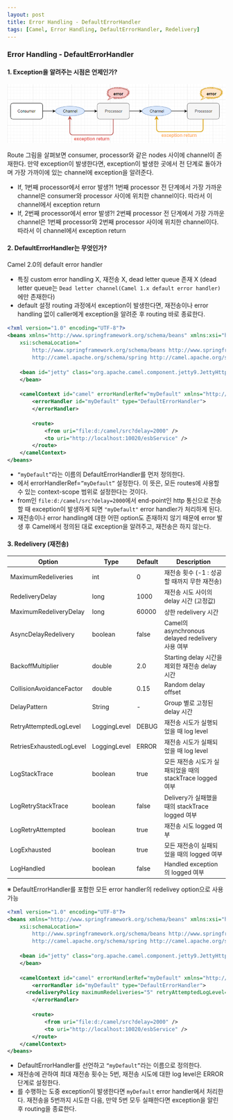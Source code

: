 ```yaml
---
layout: post
title: Error Handling - DefaultErrorHandler
tags: [Camel, Error Handling, DefaultErrorHandler, Redelivery]
---
```


### Error Handling - DefaultErrorHandler
#### 1. Exception을 알려주는 시점은 언제인가?

![exception_caller](/images/camel-error-handling/exception_caller.png)

Route 그림을 살펴보면 consumer, processor와 같은 nodes 사이에 channel이 존재한다.
만약 exception이 발생한다면, exception이 발생한 곳에서 전 단계로 돌아가며 가장 가까이에 있는 channel에 exception을 알려준다.
- If, 1번째 processor에서 error 발생?!
1번째 processor 전 단계에서 가장 가까운 channel은 consumer와 processor 사이에 위치한 channel이다. 따라서 이 channel에서 exception return
- If, 2번째 processor에서 error 발생?!
2번째 processor 전 단계에서 가장 가까운 channel은 1번째 processor와 2번째 processor 사이에 위치한 channel이다. 따라서 이 channel에서 exception return

#### 2. DefaultErrorHandler는 무엇인가?
Camel 2.0의 default error handler
* 특징
custom error handling X, 재전송 X, dead letter queue 존재 X
(dead letter queue는 ```Dead letter channel(Camel 1.x default error handler)```에만 존재한다)
* default 설정
routing 과정에서 exception이 발생한다면, 재전송이나 error handling 없이 caller에게 exception을 알려준 후 routing 바로 종료한다.

```xml
<?xml version="1.0" encoding="UTF-8"?>
<beans xmlns="http://www.springframework.org/schema/beans" xmlns:xsi="http://www.w3.org/2001/XMLSchema-instance"
 	xsi:schemaLocation="
        http://www.springframework.org/schema/beans http://www.springframework.org/schema/beans/spring-beans-2.5.xsd
        http://camel.apache.org/schema/spring http://camel.apache.org/schema/spring/camel-spring.xsd">

	<bean id="jetty" class="org.apache.camel.component.jetty9.JettyHttpComponent9">
	</bean>

 	<camelContext id="camel" errorHandlerRef="myDefault" xmlns="http://camel.apache.org/schema/spring"> 	
 	 	<errorHandler id="myDefault" type="DefaultErrorHandler">
 		</errorHandler>

		<route>
			<from uri="file:d:/camel/src?delay=2000" />
			<to uri="http://localhost:10020/esbService" />
		</route>
	</camelContext>
</beans>
```

* ```“myDefault”```라는 이름의 DefaultErrorHandler를 먼저 정의한다.
* <camelContext>에서 errorHandlerRef=``”myDefault”`` 설정한다. 이 뜻은, 모든 routes에 사용할 수 있는 context-scope 범위로 설정한다는 것이다.
* from인 ```file:d:/camel/src?delay=2000```에서 end-point인 http 통신으로 전송할 때 exception이 발생하게 되면 ```"myDefault"``` error handler가 처리하게 된다.
* 재전송이나 error handling에 대한 어떤 option도 존재하지 않기 때문에 error 발생 후 Camel에서 정의된 대로 exception을 알려주고, 재전송은 하지 않는다.
	
#### 3. Redelivery (재전송)
Option | Type | Default | Description
---- | ---- | ---- | ----
MaximumRedeliveries | int | 0 | 재전송 횟수 (-1 : 성공할 때까지 무한 재전송)
RedeliveryDelay | long | 1000 | 재전송 시도 사이의 delay 시간 (고정값)
MaximumRedeliveryDelay | long | 60000 | 상한 redelivery 시간
AsyncDelayRedelivery | boolean | false | Camel의 asynchronous delayed redelivery 사용 여부
BackoffMultiplier | double | 2.0 | Starting delay 시간을 제외한 재전송 delay 시간
CollisionAvoidanceFactor | double | 0.15 | Random delay offset
DelayPattern | String | - | Group 별로 고정된 delay 시간
RetryAttemptedLogLevel | LoggingLevel | DEBUG | 재전송 시도가 실행되었을 때 log level
RetriesExhaustedLogLevel | LoggingLevel | ERROR | 재전송 시도가 실패되었을 때 log level
LogStackTrace | boolean | true | 모든 재전송 시도가 실패되었을 때의 stackTrace logged 여부
LogRetryStackTrace | boolean | false | Delivery가 실패했을 때의 stackTrace logged 여부
LogRetryAttempted | boolean | true | 재전송 시도 logged 여부
LogExhausted | boolean | true | 모든 재전송이 실패되었을 때의 logged 여부
LogHandled | boolean | false | Handled exception의 logged 여부
※ DefaultErrorHandler를 포함한 모든 error handler의 redelivey option으로 사용 가능

```xml
<?xml version="1.0" encoding="UTF-8"?>
<beans xmlns="http://www.springframework.org/schema/beans" xmlns:xsi="http://www.w3.org/2001/XMLSchema-instance"
 	xsi:schemaLocation="
        http://www.springframework.org/schema/beans http://www.springframework.org/schema/beans/spring-beans-2.5.xsd
        http://camel.apache.org/schema/spring http://camel.apache.org/schema/spring/camel-spring.xsd">

	<bean id="jetty" class="org.apache.camel.component.jetty9.JettyHttpComponent9">
	</bean>

 	<camelContext id="camel" errorHandlerRef="myDefault" xmlns="http://camel.apache.org/schema/spring"> 	
 	 	<errorHandler id="myDefault" type="DefaultErrorHandler">
      <redeliveryPolicy maximumRedeliveries="5" retryAttemptedLogLevel="ERROR" />
 		</errorHandler>

		<route>
			<from uri="file:d:/camel/src?delay=2000" />
			<to uri="http://localhost:10020/esbService" />
		</route>
	</camelContext>
</beans>
```

* DefaultErrorHandler를 선언하고 ```“myDefault”```라는 이름으로 정의한다.
* 재전송에 관하여 최대 재전송 횟수는 5번, 재전송 시도에 대한 log level은 ERROR 단계로 설정한다.
* <route>를 수행하는 도중 exception이 발생한다면 ```myDefault``` error handler에서 처리한다. 재전송을 5번까지 시도한 다음, 만약 5번 모두 실패한다면 exception을 알린 후 routing을 종료한다.
